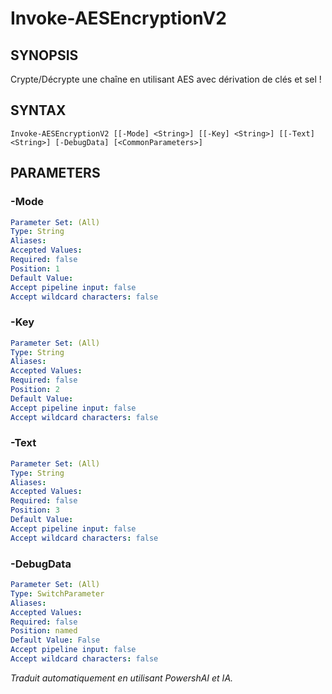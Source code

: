 ﻿---
external help file: powershai-help.xml
schema: 2.0.0
powershai: true
---

# Invoke-AESEncryptionV2

## SYNOPSIS <!--!= @#Synop !-->
Crypte/Décrypte une chaîne en utilisant AES avec dérivation de clés et sel !

## SYNTAX <!--!= @#Syntax !-->

```
Invoke-AESEncryptionV2 [[-Mode] <String>] [[-Key] <String>] [[-Text] <String>] [-DebugData] [<CommonParameters>]
```

## PARAMETERS <!--!= @#Params !-->

### -Mode

```yml
Parameter Set: (All)
Type: String
Aliases: 
Accepted Values: 
Required: false
Position: 1
Default Value: 
Accept pipeline input: false
Accept wildcard characters: false
```

### -Key

```yml
Parameter Set: (All)
Type: String
Aliases: 
Accepted Values: 
Required: false
Position: 2
Default Value: 
Accept pipeline input: false
Accept wildcard characters: false
```

### -Text

```yml
Parameter Set: (All)
Type: String
Aliases: 
Accepted Values: 
Required: false
Position: 3
Default Value: 
Accept pipeline input: false
Accept wildcard characters: false
```

### -DebugData

```yml
Parameter Set: (All)
Type: SwitchParameter
Aliases: 
Accepted Values: 
Required: false
Position: named
Default Value: False
Accept pipeline input: false
Accept wildcard characters: false
```


<!--PowershaiAiDocBlockStart-->
_Traduit automatiquement en utilisant PowershAI et IA._
<!--PowershaiAiDocBlockEnd-->
